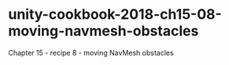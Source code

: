 # unity-cookbook-2018-ch15-08-moving-navmesh-obstacles
Chapter 15 - recipe 8 - moving NavMesh obstacles
